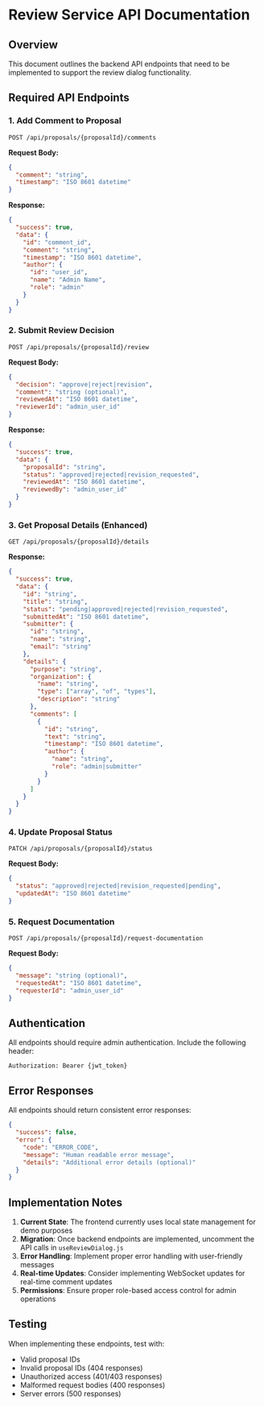 # Review Service API Documentation

## Overview

This document outlines the backend API endpoints that need to be implemented to support the review dialog functionality.

## Required API Endpoints

### 1. Add Comment to Proposal
```
POST /api/proposals/{proposalId}/comments
```

**Request Body:**
```json
{
  "comment": "string",
  "timestamp": "ISO 8601 datetime"
}
```

**Response:**
```json
{
  "success": true,
  "data": {
    "id": "comment_id",
    "comment": "string",
    "timestamp": "ISO 8601 datetime",
    "author": {
      "id": "user_id",
      "name": "Admin Name",
      "role": "admin"
    }
  }
}
```

### 2. Submit Review Decision
```
POST /api/proposals/{proposalId}/review
```

**Request Body:**
```json
{
  "decision": "approve|reject|revision",
  "comment": "string (optional)",
  "reviewedAt": "ISO 8601 datetime",
  "reviewerId": "admin_user_id"
}
```

**Response:**
```json
{
  "success": true,
  "data": {
    "proposalId": "string",
    "status": "approved|rejected|revision_requested",
    "reviewedAt": "ISO 8601 datetime",
    "reviewedBy": "admin_user_id"
  }
}
```

### 3. Get Proposal Details (Enhanced)
```
GET /api/proposals/{proposalId}/details
```

**Response:**
```json
{
  "success": true,
  "data": {
    "id": "string",
    "title": "string",
    "status": "pending|approved|rejected|revision_requested",
    "submittedAt": "ISO 8601 datetime",
    "submitter": {
      "id": "string",
      "name": "string",
      "email": "string"
    },
    "details": {
      "purpose": "string",
      "organization": {
        "name": "string",
        "type": ["array", "of", "types"],
        "description": "string"
      },
      "comments": [
        {
          "id": "string",
          "text": "string",
          "timestamp": "ISO 8601 datetime",
          "author": {
            "name": "string",
            "role": "admin|submitter"
          }
        }
      ]
    }
  }
}
```

### 4. Update Proposal Status
```
PATCH /api/proposals/{proposalId}/status
```

**Request Body:**
```json
{
  "status": "approved|rejected|revision_requested|pending",
  "updatedAt": "ISO 8601 datetime"
}
```

### 5. Request Documentation
```
POST /api/proposals/{proposalId}/request-documentation
```

**Request Body:**
```json
{
  "message": "string (optional)",
  "requestedAt": "ISO 8601 datetime",
  "requesterId": "admin_user_id"
}
```

## Authentication

All endpoints should require admin authentication. Include the following header:
```
Authorization: Bearer {jwt_token}
```

## Error Responses

All endpoints should return consistent error responses:

```json
{
  "success": false,
  "error": {
    "code": "ERROR_CODE",
    "message": "Human readable error message",
    "details": "Additional error details (optional)"
  }
}
```

## Implementation Notes

1. **Current State**: The frontend currently uses local state management for demo purposes
2. **Migration**: Once backend endpoints are implemented, uncomment the API calls in `useReviewDialog.js`
3. **Error Handling**: Implement proper error handling with user-friendly messages
4. **Real-time Updates**: Consider implementing WebSocket updates for real-time comment updates
5. **Permissions**: Ensure proper role-based access control for admin operations

## Testing

When implementing these endpoints, test with:
- Valid proposal IDs
- Invalid proposal IDs (404 responses)
- Unauthorized access (401/403 responses)
- Malformed request bodies (400 responses)
- Server errors (500 responses) 